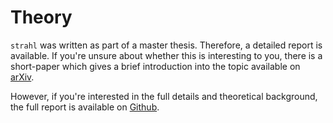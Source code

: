 # Theory

`strahl` was written as part of a master thesis. Therefore, a detailed report is available. If you're unsure about whether this is interesting to you, there is a short-paper which gives a brief introduction into the topic available on [arXiv](https://arxiv.org/abs/2407.19977).

However, if you're interested in the full details and theoretical background, the full report is available on [Github](https://github.com/StuckiSimon/strahl).
